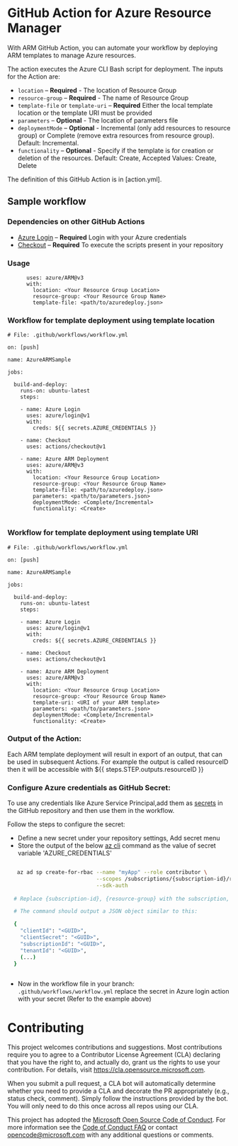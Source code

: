 # GitHub Action for Azure Resource Manager

With ARM GitHub Action, you can automate your workflow by deploying ARM templates to manage Azure resources.

The action executes the Azure CLI Bash script for deployment. The inputs for the Action are:

- `location` – **Required** - The location of Resource Group
- `resource-group` – **Required** - The name of Resource Group
- `template-file` or `template-uri` – **Required** Either the local template location or the template URI must be provided
- `parameters` – **Optional** - The location of parameters file
- `deploymentMode` – **Optional** - Incremental (only add resources to resource group) or Complete (remove extra resources from resource group). Default: Incremental.
- `functionality` – **Optional** - Specify if the template is for creation or deletion of the resources. Default: Create, Accepted Values: Create, Delete

The definition of this GitHub Action is in [action.yml].

## Sample workflow 

### Dependencies on other GitHub Actions
* [Azure Login](https://github.com/Azure/login) – **Required** Login with your Azure credentials 
* [Checkout](https://github.com/actions/checkout) – **Required** To execute the scripts present in your repository

### Usage

```
      uses: azure/ARM@v3
      with:
        location: <Your Resource Group Location>
        resource-group: <Your Resource Group Name>
        template-file: <path/to/azuredeploy.json>

```

### Workflow for template deployment using template location
```
# File: .github/workflows/workflow.yml

on: [push]

name: AzureARMSample

jobs:

  build-and-deploy:
    runs-on: ubuntu-latest
    steps:
    
    - name: Azure Login
      uses: azure/login@v1
      with:
        creds: ${{ secrets.AZURE_CREDENTIALS }}
    
    - name: Checkout
      uses: actions/checkout@v1
      
    - name: Azure ARM Deployment
      uses: azure/ARM@v3
      with:
        location: <Your Resource Group Location>
        resource-group: <Your Resource Group Name>
        template-file: <path/to/azuredeploy.json>
        parameters: <path/to/parameters.json>
        deploymentMode: <Complete/Incremental>
        functionality: <Create>
        
```
### Workflow for template deployment using template URI
```
# File: .github/workflows/workflow.yml

on: [push]

name: AzureARMSample

jobs:

  build-and-deploy:
    runs-on: ubuntu-latest
    steps:
    
    - name: Azure Login
      uses: azure/login@v1
      with:
        creds: ${{ secrets.AZURE_CREDENTIALS }}
    
    - name: Checkout
      uses: actions/checkout@v1
      
    - name: Azure ARM Deployment
      uses: azure/ARM@v3
      with:
        location: <Your Resource Group Location>
        resource-group: <Your Resource Group Name>
        template-uri: <URI of your ARM template>
        parameters: <path/to/parameters.json>
        deploymentMode: <Complete/Incremental>
        functionality: <Create>
```

### Output of the Action:

Each ARM template deployment will result in export of an output, that can be used in subsequent Actions. For example the output is called resourceID then it will be accessible with ${{ steps.STEP.outputs.resourceID }}

### Configure Azure credentials as GitHub Secret:

To use any credentials like Azure Service Principal,add them as [secrets](https://help.github.com/en/articles/virtual-environments-for-github-actions#creating-and-using-secrets-encrypted-variables) in the GitHub repository and then use them in the workflow.

Follow the steps to configure the secret:
  * Define a new secret under your repository settings, Add secret menu
  * Store the output of the below [az cli](https://docs.microsoft.com/en-us/cli/azure/?view=azure-cli-latest) command as the value of secret variable 'AZURE_CREDENTIALS'
```bash  

   az ad sp create-for-rbac --name "myApp" --role contributor \
                            --scopes /subscriptions/{subscription-id}/resourceGroups/{resource-group} \
                            --sdk-auth
                            
  # Replace {subscription-id}, {resource-group} with the subscription, resource group details

  # The command should output a JSON object similar to this:

  {
    "clientId": "<GUID>",
    "clientSecret": "<GUID>",
    "subscriptionId": "<GUID>",
    "tenantId": "<GUID>",
    (...)
  }
  
```
  * Now in the workflow file in your branch: `.github/workflows/workflow.yml` replace the secret in Azure login action with your secret (Refer to the example above)


# Contributing

This project welcomes contributions and suggestions.  Most contributions require you to agree to a
Contributor License Agreement (CLA) declaring that you have the right to, and actually do, grant us
the rights to use your contribution. For details, visit https://cla.opensource.microsoft.com.

When you submit a pull request, a CLA bot will automatically determine whether you need to provide
a CLA and decorate the PR appropriately (e.g., status check, comment). Simply follow the instructions
provided by the bot. You will only need to do this once across all repos using our CLA.

This project has adopted the [Microsoft Open Source Code of Conduct](https://opensource.microsoft.com/codeofconduct/).
For more information see the [Code of Conduct FAQ](https://opensource.microsoft.com/codeofconduct/faq/) or
contact [opencode@microsoft.com](mailto:opencode@microsoft.com) with any additional questions or comments.


